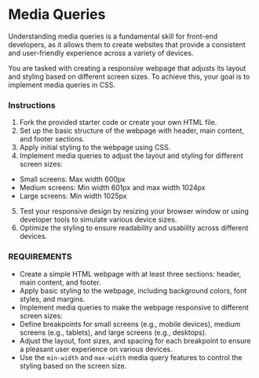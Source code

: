 # Media Queries

Understanding media queries is a fundamental skill for front-end developers, as it allows them to create websites that provide a consistent and user-friendly experience across a variety of devices.

You are tasked with creating a responsive webpage that adjusts its layout and styling based on different screen sizes. To achieve this, your goal is to implement media queries in CSS.

### Instructions

1. Fork the provided starter code or create your own HTML file.
2. Set up the basic structure of the webpage with header, main content, and footer sections.
3. Apply initial styling to the webpage using CSS.
4. Implement media queries to adjust the layout and styling for different screen sizes:

* Small screens: Max width 600px
* Medium screens: Min width 601px and max width 1024px
* Large screens: Min width 1025px

5. Test your responsive design by resizing your browser window or using developer tools to simulate various device sizes.
6. Optimize the styling to ensure readability and usability across different devices.

### REQUIREMENTS

* Create a simple HTML webpage with at least three sections: header, main content, and footer.
* Apply basic styling to the webpage, including background colors, font styles, and margins.
* Implement media queries to make the webpage responsive to different screen sizes:
* Define breakpoints for small screens (e.g., mobile devices), medium screens (e.g., tablets), and large screens (e.g., desktops).
* Adjust the layout, font sizes, and spacing for each breakpoint to ensure a pleasant user experience on various devices.
* Use the `min-width` and `max-width` media query features to control the styling based on the screen size.
